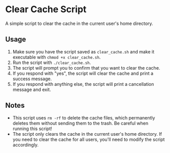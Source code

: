 # Clear Cache Script

A simple script to clear the cache in the current user's home directory.

## Usage

1. Make sure you have the script saved as `clear_cache.sh` and make it executable with `chmod +x clear_cache.sh`.
2. Run the script with `./clear_cache.sh`.
3. The script will prompt you to confirm that you want to clear the cache.
4. If you respond with "yes", the script will clear the cache and print a success message.
5. If you respond with anything else, the script will print a cancellation message and exit.

## Notes

- This script uses `rm -rf` to delete the cache files, which permanently deletes them without sending them to the trash. Be careful when running this script!
- The script only clears the cache in the current user's home directory. If you need to clear the cache for all users, you'll need to modify the script accordingly.
